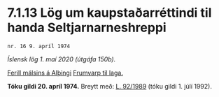# 7.1.13 Lög um kaupstaðarréttindi til handa Seltjarnarneshreppi

`nr. 16 9. apríl 1974`

_Íslensk lög 1. maí 2020 (útgáfa 150b)._

[Ferill málsins á Alþingi](https://www.althingi.is/thingstorf/thingmalalistar-eftir-thingum/ferill/?ltg=94&mnr=24)
[Frumvarp til laga.](https://www.althingi.is/altext/94/s/pdf/0025.pdf)

**Tóku gildi 20. apríl 1974.**
Breytt með:
[L. 92/1989](https://althingi.is/altext/stjt/1989.092.html) (tóku gildi 1. júlí 1992).


